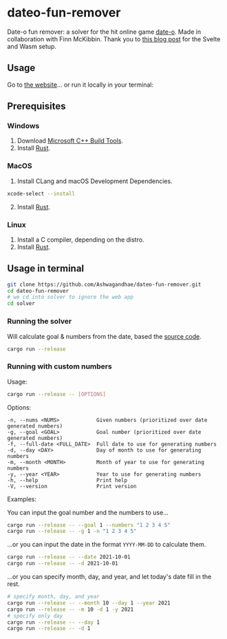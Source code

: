 # dateo-fun-remover

Date-o fun remover: a solver for the hit online game [date-o](https://dateo-math-game.com/). Made in collaboration with Finn McKibbin. Thank you to [this blog post](https://blog.logrocket.com/integrating-svelte-app-rust-webassembly/) for the Svelte and Wasm setup.

## Usage

Go to [the website](https://ashwagandhae.github.io/dateo-fun-remover/)... or run it locally in your terminal:

## Prerequisites

### Windows

1. Download [Microsoft C++ Build Tools](https://visualstudio.microsoft.com/visual-cpp-build-tools/).
2. Install [Rust](https://www.rust-lang.org/tools/install).

### MacOS

1. Install CLang and macOS Development Dependencies.

```bash
xcode-select --install
```

2. Install [Rust](https://www.rust-lang.org/tools/install).

### Linux

1. Install a C compiler, depending on the distro.
2. Install [Rust](https://www.rust-lang.org/tools/install).

## Usage in terminal

```bash
git clone https://github.com/Ashwagandhae/dateo-fun-remover.git
cd dateo-fun-remover
# we cd into solver to ignore the web app
cd solver
```

### Running the solver

Will calculate goal & numbers from the date, based the [source code](https://dateo-math-game.com/setNumbers.js).

```bash
cargo run --release
```

### Running with custom numbers

Usage:

```bash
cargo run --release -- [OPTIONS]
```

Options:

```
-n, --nums <NUMS>            Given numbers (prioritized over date generated numbers)
-g, --goal <GOAL>            Goal number (prioritized over date generated numbers)
-f, --full-date <FULL_DATE>  Full date to use for generating numbers
-d, --day <DAY>              Day of month to use for generating numbers
-m, --month <MONTH>          Month of year to use for generating numbers
-y, --year <YEAR>            Year to use for generating numbers
-h, --help                   Print help
-V, --version                Print version
```

Examples:

You can input the goal number and the numbers to use...

```bash
cargo run --release -- --goal 1 --numbers "1 2 3 4 5"
cargo run --release -- -g 1 -n "1 2 3 4 5"
```

...or you can input the date in the format `YYYY-MM-DD` to calculate them.

```bash
cargo run --release -- --date 2021-10-01
cargo run --release -- -d 2021-10-01
```

...or you can specify month, day, and year, and let today's date fill in the rest.

```bash
# specify month, day, and year
cargo run --release -- --month 10 --day 1 --year 2021
cargo run --release -- -m 10 -d 1 -y 2021
# specify only day
cargo run --release -- --day 1
cargo run --release -- -d 1
```
